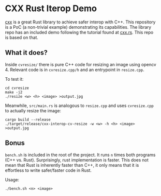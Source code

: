 # CXX Rust Iterop Demo

[cxx](https://github.com/dtolnay/cxx) is a great Rust library to achieve safer interop with C++. This repository is a PoC (a non-trivial example) demonstrating its capabilities. The library repo has an included demo following the tutorial found at [cxx.rs](https://cxx.rs/). This repo is based on that.

## What it does?

Inside `cvresize/` there is pure C++ code for resizing an image using opencv 4. Relevant code is in `cvresize.cpp/h` and an entrypoint in `resize.cpp`.

To test it:

```
cd cvresize
make -j2
./resize <w> <h> <image> >output.jpg
```

Meanwhile, `src/main.rs` is analogous to `resize.cpp` and uses `cvresize.cpp` to actually resize the image:

```
cargo build --release
./target/release/cxx-interop-cv-resize -w <w> -h <h> <image> >output.jpg
```

## Bonus

`bench.sh` is included in the root of the project. It runs `n` times both programs (C++ vs. Rust). Surprisingly, rust implementation is faster. This does not mean that Rust is inherently faster than C++, it only means that it is effortless to write safer/faster code in Rust.

Usage:

```
./bench.sh <n> <image>
```